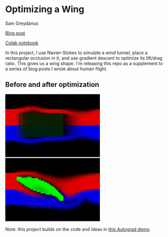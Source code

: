 # Optimizing a Wing
Sam Greydanus

[Blog post](https://greydanus.github.io/2020/07/30/physics-of-flight/)

[Colab notebook](https://colab.research.google.com/drive/1RTsSyr7B3THKVGp_44Oyh7rxBriOHzJ7)

In this project, I use Navier-Stokes to simulate a wind tunnel, place a rectangular occlusion in it, and use gradient descent to optimize its lift/drag ratio. This gives us a wing shape. I'm releasing this repo as a supplement to a series of blog posts I wrote about human flight.

## Before and after optimization

![setup.png](static/setup.png) ![wing.png](static/wing.png)

Note: this project builds on the code and ideas in [this Autograd demo](https://github.com/HIPS/autograd/blob/master/examples/fluidsim/wing.png).